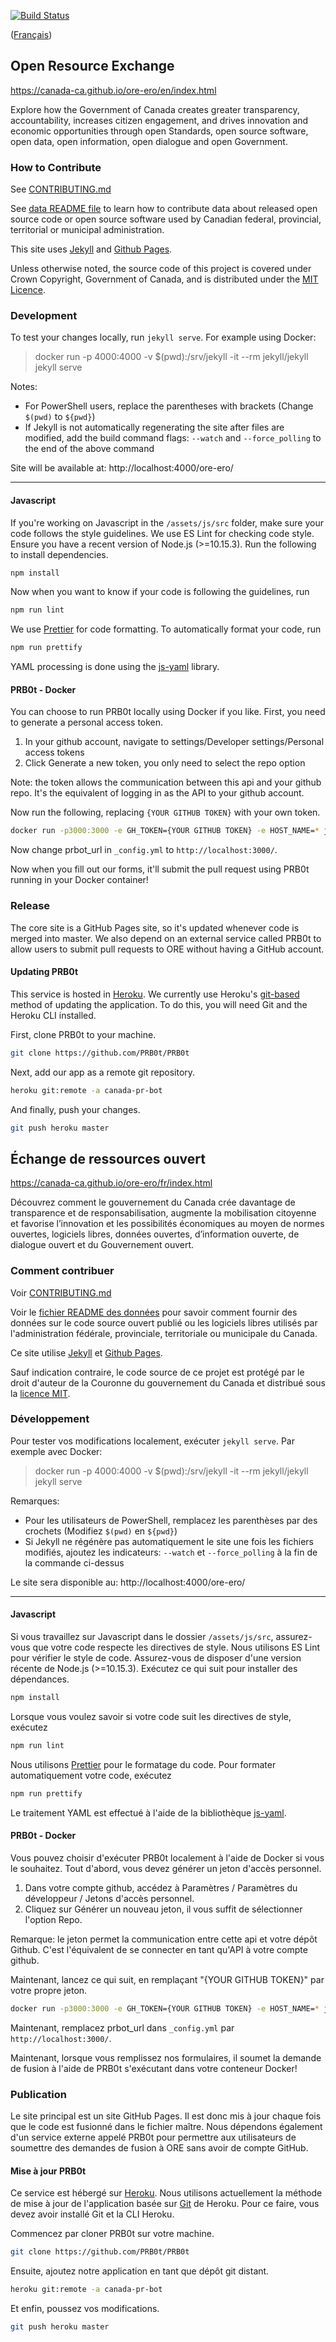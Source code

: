 [![Build Status](https://travis-ci.org/canada-ca/ore-ero.svg?branch=master)](https://travis-ci.org/canada-ca/ore-ero)

([Français](#échange-de-ressources-ouvert))

## Open Resource Exchange

https://canada-ca.github.io/ore-ero/en/index.html

Explore how the Government of Canada creates greater transparency, accountability, increases citizen engagement, and drives innovation and economic opportunities through open Standards, open source software, open data, open information, open dialogue and open Government.

### How to Contribute

See [CONTRIBUTING.md](CONTRIBUTING.md)

See [data README file](_data) to learn how to contribute data about released open source code or open source software used by Canadian federal, provincial, territorial or municipal administration.

This site uses [Jekyll](https://jekyllrb.com/) and [Github Pages](https://pages.github.com/).

Unless otherwise noted, the source code of this project is covered under Crown Copyright, Government of Canada, and is distributed under the [MIT Licence](LICENSE.txt).

### Development

To test your changes locally, run `jekyll serve`. For example using Docker:

> docker run -p 4000:4000 -v $(pwd):/srv/jekyll -it --rm jekyll/jekyll jekyll serve

Notes:
- For PowerShell users, replace the parentheses with brackets (Change `$(pwd)` to `${pwd}`)
- If Jekyll is not automatically regenerating the site after files are modified, add the build command flags: `--watch` and `--force_polling` to the end of the above command

Site will be available at: http://localhost:4000/ore-ero/
______________________

#### Javascript

If you're working on Javascript in the `/assets/js/src` folder, make sure your code follows the style guidelines. We use ES Lint for checking code style. Ensure you have a recent version of Node.js (>=10.15.3). Run the following to install dependencies.

``` bash
npm install
```

Now when you want to know if your code is following the guidelines, run
``` bash
npm run lint
```

We use [Prettier](https://www.npmjs.com/package/prettier) for code formatting. To automatically format your code, run
```bash
npm run prettify
```

YAML processing is done using the [js-yaml](https://github.com/nodeca/js-yaml) library.

#### PRB0t - Docker

You can choose to run PRB0t locally using Docker if you like. First, you need to generate a personal access token.

1. In your github account, navigate to settings/Developer settings/Personal access tokens
1. Click Generate a new token, you only need to select the repo option

Note: the token allows the communication between this api and your github repo. It's the equivalent of logging in as the API to your github account.

Now run the following, replacing `{YOUR GITHUB TOKEN}` with your own token.

```bash
docker run -p3000:3000 -e GH_TOKEN={YOUR GITHUB TOKEN} -e HOST_NAME=* jrewerts/prb0t:v1.0.1
```

Now change prbot_url in `_config.yml` to `http://localhost:3000/`.

Now when you fill out our forms, it'll submit the pull request using PRB0t running in your Docker container!

### Release

The core site is a GitHub Pages site, so it's updated whenever code is merged into master. We also depend on an external service called PRB0t to allow users to submit pull requests to ORE without having a GitHub account.

#### Updating PRB0t

This service is hosted in [Heroku](https://dashboard.heroku.com/apps/canada-pr-bot). We currently use Heroku's [git-based](https://devcenter.heroku.com/articles/git) method of updating the application. To do this, you will need Git and the Heroku CLI installed.

First, clone PRB0t to your machine.
``` bash
git clone https://github.com/PRB0t/PRB0t
```

Next, add our app as a remote git repository.
``` bash
heroku git:remote -a canada-pr-bot
```

And finally, push your changes.
``` bash
git push heroku master
```

## Échange de ressources ouvert

https://canada-ca.github.io/ore-ero/fr/index.html

Découvrez comment le gouvernement du Canada crée davantage de transparence et de responsabilisation, augmente la mobilisation citoyenne et favorise l’innovation et les possibilités économiques au moyen de normes ouvertes, logiciels libres, données ouvertes, d’information ouverte, de dialogue ouvert et du Gouvernement ouvert.

### Comment contribuer

Voir [CONTRIBUTING.md](CONTRIBUTING.md)

Voir le [fichier README des données](_data) pour savoir comment fournir des données sur le code source ouvert publié ou les logiciels libres utilisés par l'administration fédérale, provinciale, territoriale ou municipale du Canada.

Ce site utilise [Jekyll](https://jekyllrb.com/) et [Github Pages](https://pages.github.com/).

Sauf indication contraire, le code source de ce projet est protégé par le droit d'auteur de la Couronne du gouvernement du Canada et distribué sous la [licence MIT](LICENSE.txt).

### Développement

Pour tester vos modifications localement, exécuter `jekyll serve`. Par exemple avec Docker:

> docker run -p 4000:4000 -v $(pwd):/srv/jekyll -it --rm jekyll/jekyll jekyll serve

Remarques:
- Pour les utilisateurs de PowerShell, remplacez les parenthèses par des crochets (Modifiez `$(pwd)` en `${pwd}`)
- Si Jekyll ne régénère pas automatiquement le site une fois les fichiers modifiés, ajoutez les indicateurs: `--watch` et `--force_polling` à la fin de la commande ci-dessus

Le site sera disponible au: http://localhost:4000/ore-ero/
______________________

#### Javascript

Si vous travaillez sur Javascript dans le dossier `/assets/js/src`, assurez-vous que votre code respecte les directives de style. Nous utilisons ES Lint pour vérifier le style de code. Assurez-vous de disposer d'une version récente de Node.js (>=10.15.3). Exécutez ce qui suit pour installer des dépendances.

``` bash
npm install
```

Lorsque vous voulez savoir si votre code suit les directives de style, exécutez
``` bash
npm run lint
```

Nous utilisons [Prettier](https://www.npmjs.com/package/prettier) pour le formatage du code. Pour formater automatiquement votre code, exécutez
```bash
npm run prettify
```

Le traitement YAML est effectué à l'aide de la bibliothèque [js-yaml](https://github.com/nodeca/js-yaml).

#### PRB0t - Docker

Vous pouvez choisir d'exécuter PRB0t localement à l'aide de Docker si vous le souhaitez. Tout d'abord, vous devez générer un jeton d'accès personnel.

1. Dans votre compte github, accédez à Paramètres / Paramètres du développeur / Jetons d'accès personnel.
1. Cliquez sur Générer un nouveau jeton, il vous suffit de sélectionner l'option Repo.

Remarque: le jeton permet la communication entre cette api et votre dépôt Github. C'est l'équivalent de se connecter en tant qu'API à votre compte github.

Maintenant, lancez ce qui suit, en remplaçant "{YOUR GITHUB TOKEN}" par votre propre jeton.

```bash
docker run -p3000:3000 -e GH_TOKEN={YOUR GITHUB TOKEN} -e HOST_NAME=* jrewerts/prb0t:v1.0.1
```

Maintenant, remplacez prbot_url dans `_config.yml` par `http://localhost:3000/`.

Maintenant, lorsque vous remplissez nos formulaires, il soumet la demande de fusion à l'aide de PRB0t s'exécutant dans votre conteneur Docker!

### Publication

Le site principal est un site GitHub Pages. Il est donc mis à jour chaque fois que le code est fusionné dans le fichier maître. Nous dépendons également d'un service externe appelé PRB0t pour permettre aux utilisateurs de soumettre des demandes de fusion à ORE sans avoir de compte GitHub.

#### Mise à jour PRB0t

Ce service est hébergé sur [Heroku](https://dashboard.heroku.com/apps/canada-pr-bot). Nous utilisons actuellement la méthode de mise à jour de l'application basée sur [Git](https://devcenter.heroku.com/articles/git) de Heroku. Pour ce faire, vous devez avoir installé Git et la CLI Heroku.

Commencez par cloner PRB0t sur votre machine.
``` bash
git clone https://github.com/PRB0t/PRB0t
```

Ensuite, ajoutez notre application en tant que dépôt git distant.
``` bash
heroku git:remote -a canada-pr-bot
```

Et enfin, poussez vos modifications.
``` bash
git push heroku master
```
